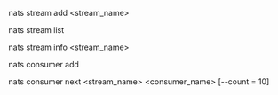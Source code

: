 nats stream add <stream_name>

nats stream list

nats stream info <stream_name>

nats consumer add

<!-- pull consumer -->
nats consumer next <stream_name> <consumer_name> [--count = 10]



